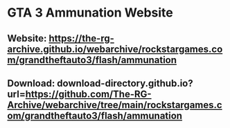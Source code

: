  # GTA 3 Ammunation Website
## Website: https://the-rg-archive.github.io/webarchive/rockstargames.com/grandtheftauto3/flash/ammunation

## Download: download-directory.github.io?url=https://github.com/The-RG-Archive/webarchive/tree/main/rockstargames.com/grandtheftauto3/flash/ammunation

